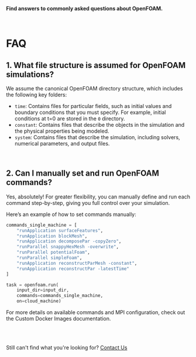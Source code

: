 **Find answers to commonly asked questions about OpenFOAM.**

<br>

# FAQ

## 1. What file structure is assumed for OpenFOAM simulations?
We assume the canonical OpenFOAM directory structure, which includes the following key folders:

- `time`: Contains files for particular fields, such as
initial values and boundary conditions that you must specify. For example, 
initial conditions at  t=0  are stored in the `0` directory.
- `constant`: Contains files that describe the objects in the simulation and the 
physical properties being modeled.
- `system`: Contains files that describe the simulation, including solvers, 
numerical parameters, and output files. 

<br>

## 2. Can I manually set and run OpenFOAM commands?
Yes, absolutely! For greater flexibility, you can manually define and run each command step-by-step, giving you full control over your simulation.

Here’s an example of how to set commands manually:

```python
commands_single_machine = [
    "runApplication surfaceFeatures",
    "runApplication blockMesh",
    "runApplication decomposePar -copyZero",
    "runParallel snappyHexMesh -overwrite",
    "runParallel potentialFoam",
    "runParallel simpleFoam",
    "runApplication reconstructParMesh -constant",
    "runApplication reconstructPar -latestTime"
]

task = openfoam.run(
    input_dir=input_dir,
    commands=commands_single_machine,
    on=cloud_machine)
```

For more details on available commands and MPI configuration, check out the Custom Docker Images documentation.

<br>
<br>

Still can't find what you're looking for? [Contact Us](mailto:support@inductiva.ai)
